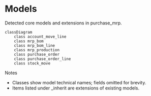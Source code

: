 # Models

Detected core models and extensions in purchase_mrp.

```mermaid
classDiagram
    class account_move_line
    class mrp_bom
    class mrp_bom_line
    class mrp_production
    class purchase_order
    class purchase_order_line
    class stock_move
```

Notes
- Classes show model technical names; fields omitted for brevity.
- Items listed under _inherit are extensions of existing models.
